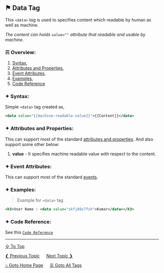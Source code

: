 ## &#9873; Data Tag
This `<data>` tag is used to specifies content which readable by human as well as machine.

*The content can holds `value=""` attribute that readable and usable by machine.*

### &#9780; Overview:
1. [Syntax](#-syntax),
2. [Attributes and Properties](#-attributes-and-properties),
3. [Event Attributes](#-event-attributes),
4. [Examples](#-examples),
5. [Code Reference](#-code-reference)

### &#10022; Syntax:

Simple `<data>` tag created as, 
```xml
<data value="{{machine-readable-value}}">{{Content}}</data>
```

### &#10022; Attributes and Properties:
This can support most of the standard [attributes and properties](../docs/attributes-and-properties.md).
And also support some other below:
1. **value** - It specifies machine readable value with respect to the content.

### &#10022; Event Attributes:
This can support most of the standard [events](../docs/events.md).

### &#10022; Examples:
> Example for `<data>` tag
```xml
<h3>User Name : <data value="skfj89s7fsh">Kumar</data></h3>
```

### &#10022; Code Reference:
See this [`Code Reference`](../code/data-tag.html)

---
[&#8682; To Top](#-data-tag)

[&#10094; Previous Topic](./colgroup-tag.md) &emsp; [Next Topic &#10095;](./datalist-tag.md)

[&#8962; Goto Home Page](../README.md) &emsp; [&#9776; Goto All Tags](../all-tags.md)
